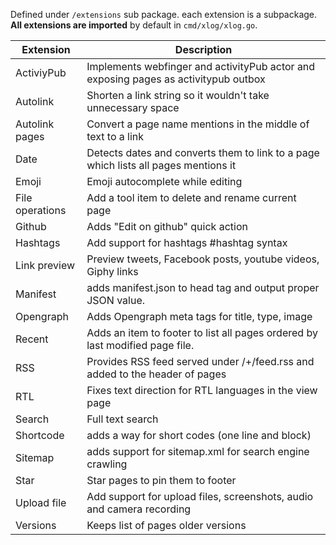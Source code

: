 Defined under `/extensions` sub package. each extension is a subpackage. **All extensions are imported** by default in `cmd/xlog/xlog.go`.


| Extension       | Description                                                                         |
|-----------------|-------------------------------------------------------------------------------------|
| ActiviyPub      | Implements webfinger and activityPub actor and exposing pages as activitypub outbox |
| Autolink        | Shorten a link string so it wouldn't take unnecessary space                         |
| Autolink pages  | Convert a page name mentions in the middle of text to a link                        |
| Date            | Detects dates and converts them to link to a page which lists all pages mentions it |
| Emoji           | Emoji autocomplete while editing                                                    |
| File operations | Add a tool item to delete and rename current page                                   |
| Github          | Adds "Edit on github" quick action                                                  |
| Hashtags        | Add support for hashtags #hashtag syntax                                            |
| Link preview    | Preview tweets, Facebook posts, youtube videos, Giphy links                         |
| Manifest        | adds manifest.json to head tag and output proper JSON value.                        |
| Opengraph       | Adds Opengraph meta tags for title, type, image                                     |
| Recent          | Adds an item to footer to list all pages ordered by last modified page file.        |
| RSS             | Provides RSS feed served under /+/feed.rss and added to the header of pages         |
| RTL             | Fixes text direction for RTL languages in the view page                             |
| Search          | Full text search                                                                    |
| Shortcode       | adds a way for short codes (one line and block)                                     |
| Sitemap         | adds support for sitemap.xml for search engine crawling                             |
| Star            | Star pages to pin them to footer                                                    |
| Upload file     | Add support for upload files, screenshots, audio and camera recording               |
| Versions        | Keeps list of pages older versions                                                  |

